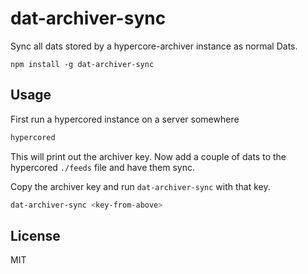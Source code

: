 # dat-archiver-sync

Sync all dats stored by a hypercore-archiver instance as normal Dats.

```
npm install -g dat-archiver-sync
```

## Usage

First run a hypercored instance on a server somewhere

``` sh
hypercored
```

This will print out the archiver key. Now add a couple of dats
to the hypercored `./feeds` file and have them sync.

Copy the archiver key and run `dat-archiver-sync` with that key.

``` sh
dat-archiver-sync <key-from-above>
```

## License

MIT
